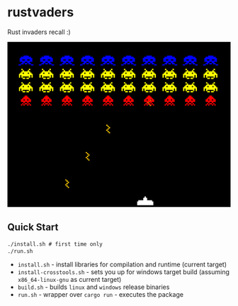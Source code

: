 # rustvaders

Rust invaders recall :)

![rustvaders](rustvaders.png)

## Quick Start

```
./install.sh # first time only
./run.sh
```

* `install.sh` - install libraries for compilation and runtime (current target)
* `install-crosstools.sh` - sets you up for windows target build (assuming `x86_64-linux-gnu` as current target)
* `build.sh` - builds `linux` and `windows` release binaries 
* `run.sh` - wrapper over `cargo run` - executes the package
